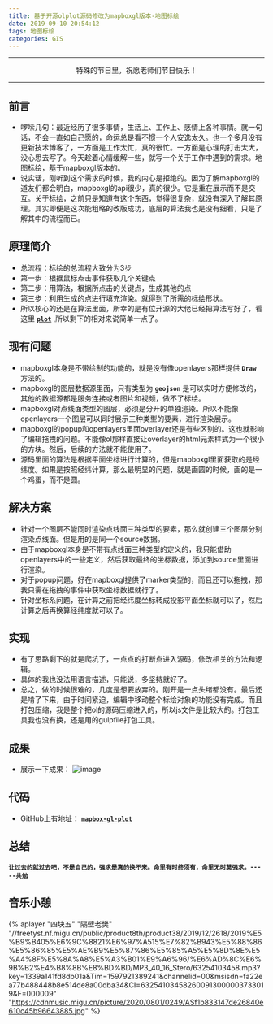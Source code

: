 ```yaml
---
title: 基于开源olplot源码修改为mapboxgl版本-地图标绘
date: 2019-09-10 20:54:12
tags: 地图标绘
categories: GIS
---
```

---

<center>特殊的节日里，祝愿老师们节日快乐！</center> 

---

## 前言  
  - 啰嗦几句：最近经历了很多事情，生活上、工作上、感情上各种事情。就一句话，不会一直如自己愿的，命运总是看不惯一个人安逸太久。也一个多月没有更新技术博客了，一方面是工作太忙，真的很忙。一方面是心理的打击太大，没心思去写了。今天趁着心情缓解一些，就写一个关于工作中遇到的需求。地图标绘，基于mapboxgl版本的。
  - 说实话，刚听到这个需求的时候，我的内心是拒绝的。因为了解mapboxgl的道友们都会明白，mapboxgl的api很少，真的很少。它是重在展示而不是交互。关于标绘，之前只是知道有这个东西，觉得很复杂，就没有深入了解其原理。其实即便是这次能粗略的改版成功，底层的算法我也是没有细看，只是了解其中的流程而已。
    <!--more-->

## 原理简介
  - 总流程：标绘的总流程大致分为3步
  - 第一步：根据鼠标点击事件获取几个关键点
  - 第二步：用算法，根据所点击的关键点，生成其他的点
  - 第三步：利用生成的点进行填充渲染。就得到了所需的标绘形状。
  - 所以核心的还是在算法里面，所幸的是有位开源的大佬已经把算法写好了，看这里 <a href='https://gitee.com/ilocation/plot' target="_blank" >**`plot`**</a> ,所以剩下的相对来说简单一点了。

## 现有问题
  - mapboxgl本身是不带绘制的功能的，就是没有像openlayers那样提供   **`Draw`** 方法的。
  - mapboxgl的图层数据源里面，只有类型为 **`geojson`** 是可以实时方便修改的，其他的数据源都是服务连接或者图片和视频，做不了标绘。
  - mapboxgl对点线面类型的图层，必须是分开的单独渲染。所以不能像openlayers一个图层可以同时展示三种类型的要素，进行渲染展示。
  - mapboxgl的popup和openlayers里面overlayer还是有些区别的。这也就影响了编辑拖拽的问题。不能像ol那样直接让overlayer的html元素样式为一个很小的方块。然后，后续的方法就不能使用了。
  - 源码里面的算法是根据平面坐标进行计算的，但是mapboxgl里面获取的是经纬度。如果是按照经纬计算，那么最明显的问题，就是画圆的时候，画的是一个鸡蛋，而不是圆。

## 解决方案
  - 针对一个图层不能同时渲染点线面三种类型的要素，那么就创建三个图层分别渲染点线面。但是用的是同一个source数据。
  - 由于mapboxgl本身是不带有点线面三种类型的定义的，我只能借助openlayers中的一些定义，然后获取最终的坐标数据，添加到source里面进行渲染。
  - 对于popup问题，好在mapboxgl提供了marker类型的，而且还可以拖拽，那我只需在拖拽的事件中获取坐标数据就行了。
  - 针对坐标系问题，在计算之前把经纬度坐标转成投影平面坐标就可以了，然后计算之后再换算经纬度就可以了。

## 实现
  - 有了思路剩下的就是爬坑了，一点点的打断点进入源码，修改相关的方法和逻辑。
  - 具体的我也没法用语言描述，只能说，多坚持就好了。
  - 总之，做的时候很难的，几度是想要放弃的。刚开是一点头绪都没有。最后还是啃了下来，由于时间紧迫，编辑中移动整个标绘对象的功能没有完成。而且打包压缩，我是整个把ol的源码压缩进入的，所以js文件是比较大的。打包工具我也没有换，还是用的gulpfile打包工具。

## 成果
  - 展示一下成果：
  ![image](mapbox-plot.png)

## 代码
  - GitHub上有地址： <a href='https://github.com/JerckyLY/mapbox-plot' target="_blank" >**`mapbox-gl-plot`**</a>

## 总结
  **`让过去的就过去吧，不是自己的，强求是真的换不来。命里有时终须有，命里无时莫强求。-----共勉`**

## 音乐小憩
{% aplayer "四块五" "隔壁老樊" "//freetyst.nf.migu.cn/public/product8th/product38/2019/12/2618/2019%E5%B9%B405%E6%9C%8821%E6%97%A515%E7%82%B943%E5%88%86%E5%86%85%E5%AE%B9%E5%87%86%E5%85%A5%E5%8D%8E%E5%A4%8F%E5%8A%A8%E5%A3%B01%E9%A6%96/%E6%AD%8C%E6%9B%B2%E4%B8%8B%E8%BD%BD/MP3_40_16_Stero/63254103458.mp3?key=1339a141fd8db01a&Tim=1597921389241&channelid=00&msisdn=fa22ea77b488448b8e514de8a00dba34&CI=632541034582600913000003733019&F=000009" "https://cdnmusic.migu.cn/picture/2020/0801/0249/ASf1b833147de26840e610c45b96643885.jpg"  %}
